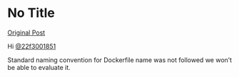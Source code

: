 # No Title

[Original Post](https://discourse.onlinedegree.iitm.ac.in/t/171141/172)

<p>Hi <a class="mention" href="/u/22f3001851">@22f3001851</a></p>
<p>Standard naming convention for Dockerfile name was not followed we won’t be able to evaluate it.</p>